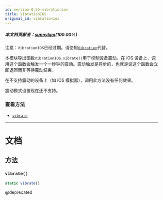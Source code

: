 ```yaml
---
id: version-0.55-vibrationios
title: VibrationIOS
original_id: vibrationios
---
```

##### 本文档贡献者：[sunnylqm](https://github.com/search?q=sunnylqm%40qq.com+in%3Aemail&type=Users)(100.00%)

注意：`VibrationIOS`已经过期。请使用[`Vibration`](vibration.md)代替。

本模块导出函数`VibrationIOS.vibrate()`用于控制设备震动。在 iOS 设备上，调用这个函数会触发一个一秒钟的震动。震动触发是异步的，也就是说这个函数会立即返回而非等待震动结束。

在不支持震动的设备上（如 iOS 模拟器），调用此方法没有任何效果。

震动模式设置现在还不支持。

### 查看方法

- [`vibrate`](vibrationios.md#vibrate)

---

# 文档

## 方法

### `vibrate()`

```jsx
static vibrate()
```

@deprecated
